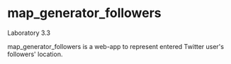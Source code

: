 # map_generator_followers
Laboratory 3.3

map_generator_followers is a web-app to represent entered Twitter user's followers' location.
